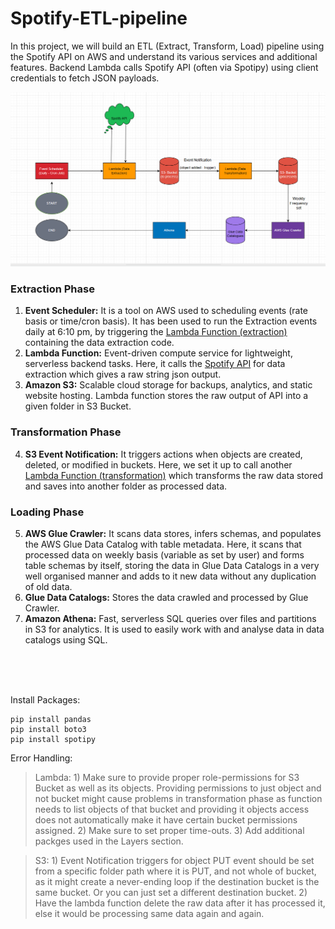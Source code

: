 # Spotify-ETL-pipeline
In this project, we will build an ETL (Extract, Transform, Load) pipeline using the Spotify API on AWS and understand its various services and additional features. Backend Lambda calls Spotify API (often via Spotipy) using client credentials to fetch JSON payloads.



![Architecture Diagram](Spotify-ETL-Architecture-Diagram.png)

### Extraction Phase
1) **Event Scheduler:** It is a tool on AWS used to scheduling events (rate basis or time/cron basis). It has been used to run the Extraction events daily at 6:10 pm, by triggering the [Lambda Function (extraction)](data_extraction_function_lambda.py) containing the data extraction code.
2) **Lambda Function:** Event-driven compute service for lightweight, serverless backend tasks. Here, it calls the [Spotify API](https://developer.spotify.com/documentation/web-api) for data extraction which gives a raw string json output.
3) **Amazon S3:** Scalable cloud storage for backups, analytics, and static website hosting. Lambda function stores the raw output of API into a given folder in S3 Bucket.

### Transformation Phase
4) **S3 Event Notification:** It triggers actions when objects are created, deleted, or modified in buckets. Here, we set it up to call another [Lambda Function (transformation)](data_transformation_and_processing_function_lambda.py) which transforms the raw data stored and saves into another folder as processed data.

### Loading Phase
5) **AWS Glue Crawler:** It scans data stores, infers schemas, and populates the AWS Glue Data Catalog with table metadata. Here, it scans that processed data on weekly basis (variable as set by user) and forms table schemas by itself, storing the data in Glue Data Catalogs in a very well organised manner and adds to it new data without any duplication of old data.
6) **Glue Data Catalogs:** Stores the data crawled and processed by Glue Crawler.
7) **Amazon Athena:** Fast, serverless SQL queries over files and partitions in S3 for analytics. It is used to easily work with and analyse data in data catalogs using SQL. 

<br/>
<br/>
<br/>

Install Packages:
```
pip install pandas
pip install boto3
pip install spotipy
```

Error Handling:
> Lambda: 1) Make sure to provide proper role-permissions for S3 Bucket as well as its objects. Providing permissions to just object and not bucket might cause problems in transformation phase as function needs to list objects of that bucket and providing it objects access does not automatically make it have certain bucket permissions assigned. 2) Make sure to set proper time-outs. 3) Add additional packges used in the Layers section.

> S3: 1) Event Notification triggers for object PUT event should be set from a specific folder path where it is PUT, and not whole of bucket, as it might create a never-ending loop if the destination bucket is the same bucket. Or you can just set a different destination bucket. 2) Have the lambda function delete the raw data after it has processed it, else it would be processing same data again and again.





